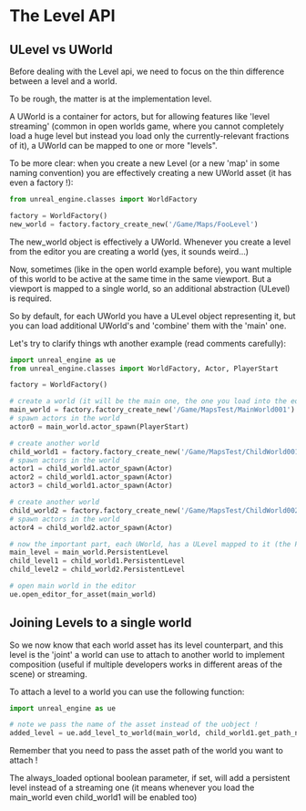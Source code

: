 # The Level API

## ULevel vs UWorld

Before dealing with the Level api, we need to focus on the thin difference between a level and a world.

To be rough, the matter is at the implementation level.

A UWorld is a container for actors, but for allowing features like 'level streaming' (common in open worlds game, where you cannot completely load a huge level but instead you load only the currently-relevant fractions of it), a UWorld can be mapped to one or more "levels".

To be more clear: when you create a new Level (or a new 'map' in some naming convention) you are effectively creating a new UWorld asset (it has even a factory !):

```python
from unreal_engine.classes import WorldFactory

factory = WorldFactory()
new_world = factory.factory_create_new('/Game/Maps/FooLevel')
```

The new_world object is effectively a UWorld. Whenever you create a level from the editor you are creating a world (yes, it sounds weird...)

Now, sometimes (like in the open world example before), you want multiple of this world to be active at the same time in the same viewport. But a viewport is mapped to a single world, so an additional abstraction (ULevel) is required.

So by default, for each UWorld you have a ULevel object representing it, but you can load additional UWorld's and 'combine' them with the 'main' one.

Let's try to clarify things wth another example (read comments carefully):


```python
import unreal_engine as ue
from unreal_engine.classes import WorldFactory, Actor, PlayerStart

factory = WorldFactory()

# create a world (it will be the main one, the one you load into the editor by double clicking it)
main_world = factory.factory_create_new('/Game/MapsTest/MainWorld001')
# spawn actors in the world
actor0 = main_world.actor_spawn(PlayerStart)

# create another world
child_world1 = factory.factory_create_new('/Game/MapsTest/ChildWorld001')
# spawn actors in the world
actor1 = child_world1.actor_spawn(Actor)
actor2 = child_world1.actor_spawn(Actor)
actor3 = child_world1.actor_spawn(Actor)

# create another world
child_world2 = factory.factory_create_new('/Game/MapsTest/ChildWorld002')
# spawn actors in the world
actor4 = child_world2.actor_spawn(Actor)

# now the important part, each UWorld, has a ULevel mapped to it (the PersistentLevel):
main_level = main_world.PersistentLevel
child_level1 = child_world1.PersistentLevel
child_level2 = child_world2.PersistentLevel

# open main world in the editor
ue.open_editor_for_asset(main_world)
```

## Joining Levels to a single world

So we now know that each world asset has its level counterpart, and this level is the 'joint' a world can use to attach to another world to implement composition (useful if multiple developers works in different areas of the scene) or streaming.

To attach a level to a world you can use the following function:

```python
import unreal_engine as ue

# note we pass the name of the asset instead of the uobject !
added_level = ue.add_level_to_world(main_world, child_world1.get_path_name()[, always_loaded])
```

Remember that you need to pass the asset path of the world you want to attach !

The always_loaded optional boolean parameter, if set, will add a persistent level instead of a streaming one (it means whenever you load the main_world even child_world1 will be enabled too)




